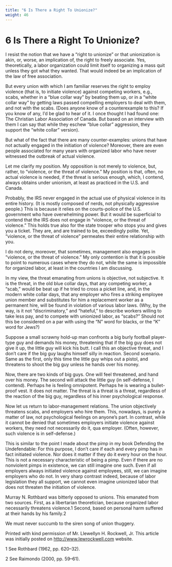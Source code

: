 ```yaml
---
title: "6 Is There a Right To Unionize?"
weight: 46
---
```


# 6 Is There a Right To Unionize?



I resist the notion that we have a “right to unionize” or that unionization is akin, or, worse, an implication of, the right to freely associate. Yes, theoretically, a labor organization could limit itself to organizing a mass quit unless they got what they wanted. That would indeed be an implication of the law of free association.

But every union with which I am familiar reserves the right to employ violence (that is, to initiate violence) against competing workers, e.g., scabs, whether in a “blue collar way” by beating them up, or in a “white collar way” by getting laws passed compelling employers to deal with them, and not with the scabs. (Does anyone know of a counterexample to this? If you know of any, I’d be glad to hear of it. I once thought I had found one: The Christian Labor Association of Canada. But based on an interview with them I can say that while they eschew “blue collar” aggression, they support the “white collar” version).

But what of the fact that there are many counter-examples: unions that have not actually engaged in the initiation of violence? Moreover, there are even people associated for many years with organized labor who have never witnessed the outbreak of actual violence.

Let me clarify my position. My opposition is not merely to violence, but, rather, to “violence, or the threat of violence.” My position is that, often, no actual violence is needed, if the threat is serious enough, which, I contend, always obtains under unionism, at least as practiced in the U.S. and Canada.

Probably, the IRS never engaged in the actual use of physical violence in its entire history. (It is mostly composed of nerds, not physically aggressive people.) This is because it relies on the courts-police of the U.S. government who have overwhelming power. But it would be superficial to contend that the IRS does not engage in “violence, or the threat of violence.” This holds true also for the state trooper who stops you and gives you a ticket. They are, and are trained to be, exceedingly polite. Yet, “violence, or the threat of violence” permeates their entire relationship with you.

I do not deny, moreover, that sometimes, management also engages in “violence, or the threat of violence.” My only contention is that it is possible to point to numerous cases where they do not, while the same is impossible for organized labor, at least in the countries I am discussing.

In my view, the threat emanating from unions is objective, not subjective. It is the threat, in the old blue collar days, that any competing worker, a “scab,” would be beat up if he tried to cross a picket line, and, in the modern white collar days, that any employer who fires a striking employee union member and substitutes for him a replacement worker as a permanent hire, will be found in violation of various labor laws. (Why, by the way, is it not “discriminatory,” and “hateful,” to describe workers willing to take less pay, and to compete with unionized labor, as “scabs?” Should not this be considered on a par with using the “N” word for blacks, or the “K” word for Jews?)

Suppose a small scrawny hold-up man confronts a big burly football player-type guy and demands his money, threatening that if the big guy does not give it up, the little guy will kick his butt. I call this an objective threat, and I don’t care if the big guy laughs himself silly in reaction. Second scenario. Same as the first, only this time the little guy whips out a pistol, and threatens to shoot the big guy unless he hands over his money.

Now, there are two kinds of big guys. One will feel threatened, and hand over his money. The second will attack the little guy (in self-defense, I contend). Perhaps he is feeling omnipotent. Perhaps he is wearing a bullet-proof vest. It does not matter. The threat is a threat is a threat, regardless of the reaction of the big guy, regardless of his inner psychological response.

Now let us return to labor-management relations. The union objectively threatens scabs, and employers who hire them. This, nowadays, is purely a matter of law, not psychological feelings on anyone’s part. In contrast, while it cannot be denied that sometimes employers initiate violence against workers, they need not necessarily do it, qua employer. (Often, however, such violence is in self-defense.)

This is similar to the point I made about the pimp in my book Defending the Undefendable: For this purpose, I don’t care if each and every pimp has in fact initiated violence. Nor does it matter if they do it every hour on the hour. This is not a necessary characteristic of being a pimp. Even if there are no nonviolent pimps in existence, we can still imagine one such. Even if all employers always initiated violence against employees, still, we can imagine employers who do not. In very sharp contrast indeed, because of labor legislation they all support, we cannot even imagine unionized labor that does not threaten the initiation of violence.

Murray N. Rothbard was bitterly opposed to unions. This emanated from two sources. First, as a libertarian theoretician, because organized labor necessarily threatens violence.1 Second, based on personal harm suffered at their hands by his family.2

We must never succumb to the siren song of union thuggery.




Printed with kind permission of Mr. Llewellyn H. Rockwell, Jr. This article was initially posted on http://www.lewrockwell.com website.

1 See Rothbard (1962, pp. 620–32).

2 See Raimondo (2000, pp. 59–61).